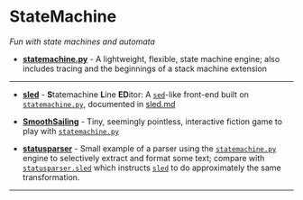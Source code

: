 # StateMachine
_Fun with state machines and automata_

- [**statemachine.py**](statemachine.py) - A lightweight, flexible, state machine engine; also includes tracing and the beginnings of a stack machine extension

---

- [**sled**](sled) - **S**tatemachine **L**ine **ED**itor: A [`sed`](https://en.wikipedia.org/wiki/Sed)-like front-end built on [`statemachine.py`](statemachine.py), documented in [sled.md](sled.md)

- [**SmoothSailing**](SmoothSailing) - Tiny, seemingly pointless, interactive fiction game to play with [`statemachine.py`](statemachine.py)

- [**statusparser**](statusparser) - Small example of a parser using the [`statemachine.py`](statemachine.py) engine to selectively extract and format some text; compare with [`statusparser.sled`](statusparser.sled) which instructs [`sled`](sled) to do approximately the same transformation.

---
